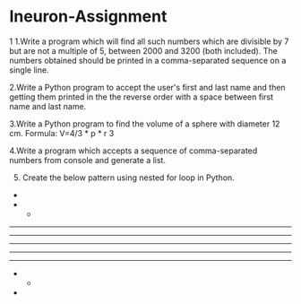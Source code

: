 # Ineuron-Assignment
 1
1.Write a program which will find all such numbers which are divisible by 7 but are not a multiple of 5, between 2000 and 3200 (both included). The numbers obtained should be printed in a comma-separated sequence on a single line.

2.Write a Python program to accept the user's first and last name and then getting them printed in the the reverse order with a space between first name and last name.

3.Write a Python program to find the volume of a sphere with diameter 12 cm. 
Formula: V=4/3 * p * r 3  

4.Write a program which accepts a sequence of comma-separated numbers from console and generate a list. 

5. Create the below pattern using nested for loop in Python. 
 
 
*  
* *  
* * * 
* * * *  
* * * * *  
* * * *  
* * *  
* *  
* 